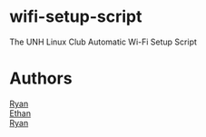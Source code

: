 # wifi-setup-script
The UNH Linux Club Automatic Wi-Fi Setup Script

Authors
=======

[Ryan](mailto:rwb1005@wildcats.unh.edu)  
[Ethan](mailto:es2025@wildcats.unh.edu)  
[Ryan](mailto:rm1085@wildcats.unh.edu)  
